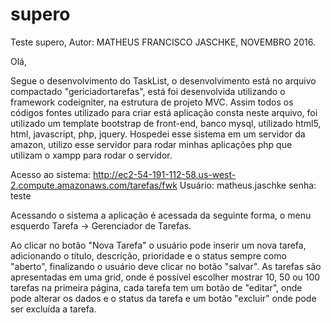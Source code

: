 # supero

Teste supero, Autor: MATHEUS FRANCISCO JASCHKE, NOVEMBRO 2016.

Olá,

Segue o desenvolvimento do TaskList, o desenvolvimento está no arquivo compactado "gericiadortarefas", está foi desenvolvida utilizando o framework codeigniter, na estrutura de projeto MVC. Assim todos os códigos fontes utilizado para criar está aplicação consta neste arquivo, foi utilizado um template bootstrap de front-end, banco mysql, utilizado html5, html, javascript, php, jquery. Hospedei esse sistema em um servidor da amazon, utilizo esse servidor para rodar minhas aplicações php que utilizam o xampp para rodar o servidor.

Acesso ao sistema: http://ec2-54-191-112-58.us-west-2.compute.amazonaws.com/tarefas/fwk Usuário: matheus.jaschke senha: teste

Acessando o sistema a aplicação é acessada da seguinte forma, o menu esquerdo Tarefa -> Gerenciador de Tarefas.

Ao clicar no botão "Nova Tarefa" o usuário pode inserir um nova tarefa, adicionando o título, descrição, prioridade e o status sempre como "aberto", finalizando o usuário deve clicar no botão "salvar". As tarefas são apresentadas em uma grid, onde é possível escolher mostrar 10, 50 ou 100 tarefas na primeira página, cada tarefa tem um botão de "editar", onde pode alterar os dados e o status da tarefa e um botão "excluir" onde pode ser excluída a tarefa.
